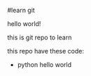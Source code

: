 #learn git

hello world!

this is git repo to learn

this repo have these code:
- python hello world

